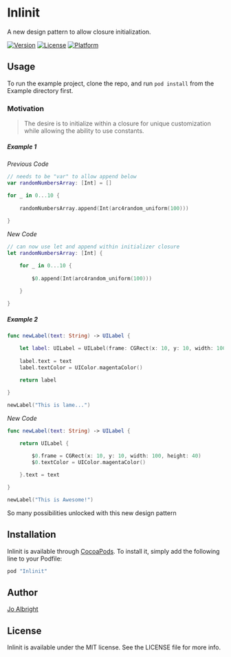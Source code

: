 # Inlinit
A new design pattern to allow closure initialization.

<!-- [![CI Status](http://img.shields.io/travis/Jo Albright/Inlinit.svg?style=flat)](https://travis-ci.org/Jo Albright/Inlinit) -->

[![Version](https://img.shields.io/cocoapods/v/Inlinit.svg?style=flat)](http://cocoapods.org/pods/Inlinit)
[![License](https://img.shields.io/cocoapods/l/Inlinit.svg?style=flat)](http://cocoapods.org/pods/Inlinit)
[![Platform](https://img.shields.io/cocoapods/p/Inlinit.svg?style=flat)](http://cocoapods.org/pods/Inlinit)

## Usage

To run the example project, clone the repo, and run `pod install` from the Example directory first.

### Motivation

> The desire is to initialize within a closure for unique customization while allowing the ability to use constants. 

##### Example 1

*Previous Code*

```swift
// needs to be "var" to allow append below
var randomNumbersArray: [Int] = []

for _ in 0...10 {
        
    randomNumbersArray.append(Int(arc4random_uniform(100)))
    
}
```

*New Code*

```swift
// can now use let and append within initializer closure
let randomNumbersArray: [Int] {

	for _ in 0...10 {
	        
	    $0.append(Int(arc4random_uniform(100)))
	    
	}

}
```

##### Example 2

```swift
func newLabel(text: String) -> UILabel {

	let label: UILabel = UILabel(frame: CGRect(x: 10, y: 10, width: 100, height: 40))
	
	label.text = text
	label.textColor = UIColor.magentaColor()
	
	return label

}

newLabel("This is lame...")
```

*New Code*

```swift
func newLabel(text: String) -> UILabel {

	return UILabel {

		$0.frame = CGRect(x: 10, y: 10, width: 100, height: 40)
		$0.textColor = UIColor.magentaColor()
	
	}.text = text

}

newLabel("This is Awesome!")
```

So many possibilities unlocked with this new design pattern

<!--## Requirements-->

## Installation

Inlinit is available through [CocoaPods](http://cocoapods.org). To install
it, simply add the following line to your Podfile:

```ruby
pod "Inlinit"
```

## Author

[Jo Albright](https://github.com/joalbright)

## License

Inlinit is available under the MIT license. See the LICENSE file for more info.
